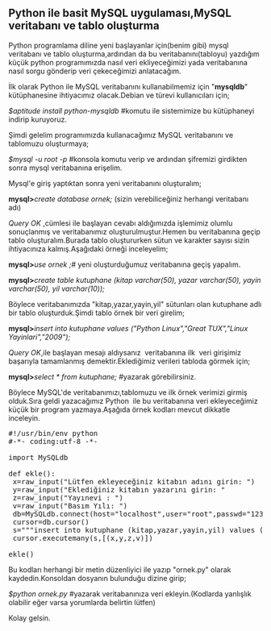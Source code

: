 <html><body><h2>Python ile basit MySQL uygulaması,MySQL veritabanı ve tablo oluşturma</h2>
Python programlama diline yeni başlayanlar için(benim gibi) mysql veritabanı ve tablo oluşturma,ardından da bu veritabanını(tabloyu) yazdığım küçük python programımızda nasıl veri ekliyeceğimizi yada veritabanına nasıl sorgu gönderip veri çekeceğimizi anlatacağım.

İlk olarak Python ile MySQL veritabanını kullanabilmemiz için "<strong>mysqldb</strong>" kütüphanesine ihtiyacımız olacak.Debian ve türevi kullanıcıları için;

<em>$aptitude install python-mysqldb</em> #komutu ile sistemimize bu kütüphaneyi indirip kuruyoruz.

Şimdi gelelim programımızda kullanacağımız MySQL veritabanını ve tablomuzu oluşturmaya;

<em>$mysql -u root -p</em> #konsola komutu verip ve ardından şifremizi girdikten sonra mysql veritabanına erişelim.

Mysql'e giriş yaptıktan sonra yeni veritabanını oluşturalım;

<strong>mysql&gt;</strong><em>create database ornek;</em> (sizin verebiliceğiniz herhangi veritabanı adı)

<em>Query OK</em> ,cümlesi ile başlayan cevabı aldığımızda işlemimiz olumlu sonuçlanmış ve veritabanımız oluşturulmuştur.Hemen bu veritabanına geçip tablo oluşturalım.Burada tablo oluştururken sütun ve karakter sayısı sizin ihtiyacınıza kalmış.Aşağıdaki örneği inceleyelim;

<strong>mysql&gt;</strong><em>use ornek ;</em># yeni oluşturduğumuz veritabanına geçiş yapalım.

<strong>mysql&gt;</strong><em>create table kutuphane (kitap varchar(50), yazar varchar(50), yayin varchar(50), yil varchar(10));</em>

Böylece veritabanımızda "kitap,yazar,yayin,yil" sütunları olan kutuphane adlı bir tablo oluşturduk.Şimdi tablo örnek bir veri girelim;

<strong>mysql&gt;</strong><em>insert into kutuphane values ("Python Linux","Great TUX","Linux Yayinlari","2009");</em>

<em>Query OK</em>,ile başlayan mesajı aldıysanız  veritabanına ilk  veri girişimiz başarıyla tamamlanmış demektir.Eklediğimiz verileri tabloda görmek için;

<strong>mysql&gt;</strong><em>select * from kutuphane;</em> #yazarak görebilirsiniz.

Böylece MySQL'de veritabanımızı,tablomuzu ve ilk örnek verimizi girmiş olduk.Sıra geldi yazacağımız Python  ile bu veritabanına veri ekleyeceğimiz küçük bir program yazmaya.Aşağıda örnek kodları mevcut dikkatle inceleyin.
<pre lang="python">#!/usr/bin/env python
#-*- coding:utf-8 -*-

import MySQLdb

def ekle():
 x=raw_input("Lütfen ekleyeceğiniz kitabın adını girin: ")
 y=raw_input("Eklediğiniz kitabın yazarını girin: "
 z=raw_input("Yayınevi : ")
 v=raw_input("Basım Yılı: ")
 db=MySQLdb.connect(host="localhost",user="root",passwd="123456",db="ornek")
 cursor=db.cursor()
 s="""insert into kutuphane (kitap,yazar,yayin,yil) values (%s,%s,%s,%s)"""
 cursor.executemany(s,[(x,y,z,v)])

ekle()</pre>
Bu kodları herhangi bir metin düzenliyici ile yazıp "ornek.py" olarak kaydedin.Konsoldan dosyanın bulunduğu dizine girip;

<em>$python ornek.py</em> #yazarak veritabanınıza veri ekleyin.(Kodlarda yanlışlık olabilir eğer varsa yorumlarda belirtin lütfen)

Kolay gelsin.</body></html>